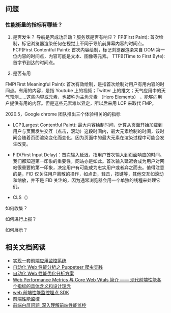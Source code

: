 ## 问题

### 性能衡量的指标有哪些？

1. 是否发生？ 导航是否成功启动？服务器是否有响应？
   FP(First Paint): 首次绘制，标记浏览器渲染任何在视觉上不同于导航前屏幕内容的时间点。
   FCP(First Contentful Paint): 首次内容绘制，标记浏览器渲染来自 DOM 第一位内容的时间点，内容可能是文本、图像等元素。
   TTFB(Time to First Byte):首字节到达的时间点。

2. 是否有用

FMP(First Meaningful Paint): 首次有效绘制，是指首次绘制对用户有用内容的时间点。有用的内容，是指 Youtube 上的视频；Twitter 上的推文；天气应用中的天气预测......这些内容或元素，也被称为主角元素 （Hero Elements） ，能够向用户提供有用的内容。但是这些元素难以界定，所以后来用 LCP 来取代 FMP。

2020.5，Google chrome 团队推出三个体验相关的的指标

-   LCP(Largest Contentful Paint): 最大内容绘制时间，计算从页面开始加载到用户与页面发生交互（点击，滚动）这段时间内，最大元素绘制的时间，该时间会随着页面渲染变化而变化，因为页面中的最大元素在渲染过程中可能会发生改变。

-   FID(First Input Delay)：首次输入延迟，指用户首次输入到页面响应的时间。我们都知道第一印象的重要性，网站亦是如此。首次输入延迟会成为用户对网站很重要的第一印象，决定用户有可能成为忠实用户或者弃之而去。值得注意的是，FID 仅关注用户离散的操作，如点击，轻击，按键等，其他交互如滚动和缩放，并不是 FID 关注的，因为通常浏览器会用一个单独的线程来处理它们。

-   CLS（）

如何收集？

如何进行上报？

如何展示？

## 相关文档阅读

-   [实现一套前端应用监控系统](https://github.com/yinxin630/blog/issues/30)
-   [自动化 Web 性能分析之 Puppeteer 爬虫实践](https://www.zoo.team/article/puppeteer)
-   [自动化 Web 性能优化分析方案](https://juejin.cn/post/6844903933580673032#heading-5)
-   [Web Performance Metrics 与 Core Web Vitals 简介 —— 现代前端性能各个指标的具体含义和设计理念](https://www.mdeditor.tw/pl/pF3j)
-   [web 前端性能监控埋点 SDK](https://github.com/lizuncong/web-monitor)
-   [前端性能监控](http://jxjweb.top/2018/01/16.html)
-   [前端白屏问题\_深入理解前端性能监控](https://blog.csdn.net/weixin_39813263/article/details/112208808)
